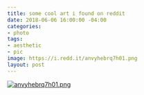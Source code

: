 ```yaml
---
title: some cool art i found on reddit
date: 2018-06-06 16:00:00 -04:00
categories:
- photo
tags:
- aesthetic
- pic
image: https://i.redd.it/anvyhebrq7h01.png
layout: post
---
```


[![anvyhebrq7h01.png](https://i.redd.it/anvyhebrq7h01.png)](https://www.reddit.com/r/VaporwaveAesthetics/comments/7yowue/%EF%BD%83%EF%BD%88%EF%BD%8F%EF%BD%8F%EF%BD%93%EF%BD%85_%EF%BD%99%EF%BD%8F%EF%BD%95%EF%BD%92_%EF%BD%86%EF%BD%8C%EF%BD%81%EF%BD%96%EF%BD%8F%EF%BD%95%EF%BD%92/)